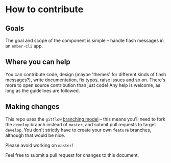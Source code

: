 # How to contribute

## Goals
The goal and scope of the component is simple – handle flash messages in an `ember-cli` app. 

## Where you can help
You can contribute code, design (maybe 'themes' for different kinds of flash messages?), write documentation, fix typos, raise issues and so on. There's more to open source contribution than just code! Any help is welcome, as long as the guidelines are followed.

## Making changes
This repo uses the `gitflow` [branching model](http://danielkummer.github.io/git-flow-cheatsheet/) – this means you'll need to fork the `develop` branch instead of `master`, and submit pull requests to target `develop`. You don't strictly have to create your own `feature` branches, although that would be nice.

Please avoid working on `master`!

Feel free to submit a pull request for changes to this document.
